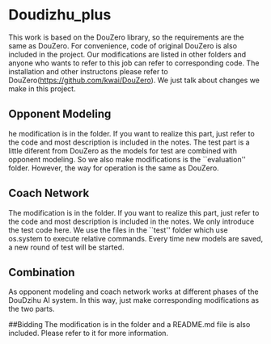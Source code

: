 # Doudizhu_plus
This work is based on the DouZero library, so the requirements are the same as DouZero. For convenience, code of original DouZero is also included in the project. Our modifications are listed in other folders and anyone who wants to refer to this job can refer to corresponding code. The installation and other instructons please refer to DouZero(https://github.com/kwai/DouZero). We just talk about changes we make in this project.


## Opponent Modeling
he modification is in the folder. If you want to realize this part, just refer to the code and most description is included in the notes. The test part is a little diferent from DouZero as the models for test are combined with opponent modeling. So we also make modifications is the ``evaluation'' folder. However, the way for operation is the same as DouZero.

## Coach Network
The modification is in the folder. If you want to realize this part, just refer to the code and most description is included in the notes. We only introduce the test code here. We use the files in the ``test'' folder which use os.system to execute relative commands. Every time new models are saved, a new round of test will be started.

## Combination
As opponent modeling and coach network works at different phases of the DouDzihu AI system. In this way, just make corresponding modifications as the two parts.

##Bidding
The modification is in the folder and a README.md file is also included. Please refer to it for more information.
